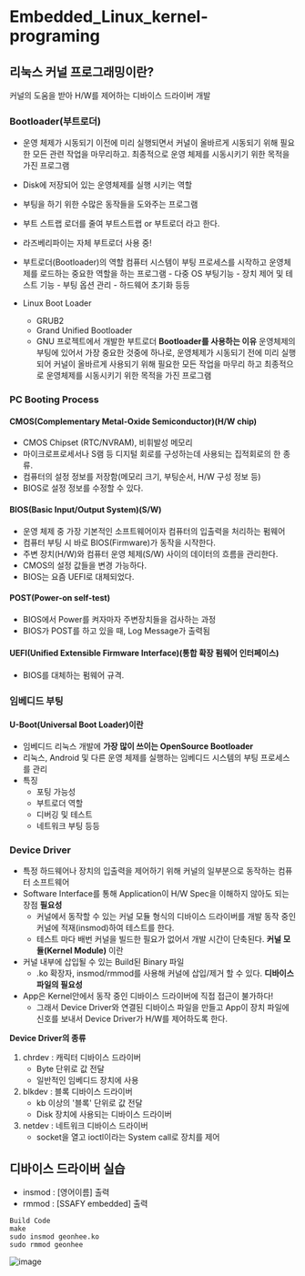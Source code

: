 # Embedded_Linux_kernel-programing  
## 리눅스 커널 프로그래밍이란?  
커널의 도움을 받아 H/W를 제어하는 디바이스 드라이버 개발    

### Bootloader(부트로더)  
- 운영 체제가 시동되기 이전에 미리 실행되면서 커널이 올바르게 시동되기 위해 필요한 모든 관련 작업을 마무리하고.
  최종적으로 운영 체제를 시동시키기 위한 목적을 가진 프로그램
 - Disk에 저장되어 있는 운영체제를 실행 시키는 역할
 - 부팅을 하기 위한 수많은 동작들을 도와주는 프로그램
 - 부트 스트랩 로더를 줄여 부트스트랩 or 부트로더 라고 한다.
 - 라즈베리파이는 자체 부트로더 사용 중!
  
- 부트로더(Bootloader)의 역할
    컴퓨터 시스템이 부팅 프로세스를 시작하고 운영체제를 로드하는 중요한 역할을 하는 프로그램
      - 다중 OS 부팅기능
      - 장치 제어 및 테스트 기능
      - 부팅 옵션 관리
      - 하드웨어 초기화 등등
- Linux Boot Loader
    - GRUB2
    - Grand Unified Bootloader
    - GNU 프로젝트에서 개발한 부트로더
**Bootloader를 사용하는 이유**
운영체제의 부팅에 있어서 가장 중요한 것중에 하나로, 운영체제가 시동되기 전에 미리 실행되어
커널이 올바르게 사용되기 위해 필요한 모든 작업을 마무리 하고 최종적으로 운영체제를 시동시키기
위한 목적을 가진 프로그램

### PC Booting Process  
#### CMOS(Complementary Metal-Oxide Semiconductor)(H/W chip)  
- CMOS Chipset (RTC/NVRAM), 비휘발성 메모리
- 마이크로프로세서나 S램 등 디지털 회로를 구성하는데 사용되는 집적회로의 한 종류.
- 컴퓨터의 설정 정보를 저장함(메모리 크기, 부팅순서, H/W 구성 정보 등)
- BIOS로 설정 정보를 수정할 수 있다.

#### BIOS(Basic Input/Output System)(S/W)
-  운영 체제 중 가장 기본적인 소프트웨어이자 컴퓨터의 입출력을 처리하는 펌웨어
-  컴퓨터 부팅 시 바로 BIOS(Firmware)가 동작을 시작한다.
-  주변 장치(H/W)와 컴퓨터 운영 체제(S/W) 사이의 데이터의 흐름을 관리한다.
-  CMOS의 설정 값들을 변경 가능하다.
-  BIOS는 요즘 UEFI로 대체되었다.

#### POST(Power-on self-test)  
- BIOS에서 Power를 켜자마자 주변장치들을 검사하는 과정
- BIOS가 POST를 하고 있을 때, Log Message가 출력됨

#### UEFI(Unified Extensible Firmware Interface)(통합 확장 펌웨어 인터페이스)  
- BIOS를 대체하는 펌웨어 규격.

### 임베디드 부팅  
#### U-Boot(Universal Boot Loader)이란  
- 임베디드 리눅스 개발에 **가장 많이 쓰이는 OpenSource Bootloader**
- 리눅스, Android 및 다른 운영 체제를 실행하는 임베디드 시스템의 부팅 프로세스를 관리
- 특징
  - 포팅 가능성
  - 부트로더 역할
  - 디버깅 및 테스트
  - 네트워크 부팅 등등

### Device Driver  
- 특정 하드웨어나 장치의 입출력을 제어하기 위해 커널의 일부분으로 동작하는 컴퓨터 소프트웨어
- Software Interface를 통해 Application이 H/W Spec을 이해하지 않아도 되는 장점
**필요성**
  - 커널에서 동작할 수 있는 커널 모듈 형식의 디바이스 드라이버를 개발 동작 중인 커널에 적재(insmod)하여 테스트를 한다.
  - 테스트 마다 배번 커널을 빌드한 필요가 없어서 개발 시간이 단축된다.
**커널 모듈(Kernel Module)** 이란
- 커널 내부에 삽입될 수 있는 Build된 Binary 파일
  - .ko 확장자, insmod/rmmod를 사용해 커널에 삽입/제거 할 수 있다.
**디바이스 파일의 필요성**
- App은 Kernel안에서 동작 중인 디바이스 드라이버에 직접 접근이 불가하다!
  - 그래서 Device Driver와 연결된 디바이스 파일을 만들고 App이 장치 파일에 신호를 보내서
    Device Driver가 H/W를 제어하도록 한다.
    
**Device Driver의 종류**
1. chrdev : 캐릭터 디바이스 드라이버
   - Byte 단위로 값 전달
   - 일반적인 임베디드 장치에 사용
2. blkdev : 블록 디바이스 드라이버
   - kb 이상의 '블록' 단위로 값 전달
   - Disk 장치에 사용되는 디바이스 드라이버
3. netdev : 네트워크 디바이스 드라이버
   - socket을 열고 ioctl이라는 System call로 장치를 제어

## 디바이스 드라이버 실습  
- insmod : [영어이름] 출력
- rmmod : [SSAFY embedded] 출력
```
Build Code
make
sudo insmod geonhee.ko
sudo rmmod geonhee
```
![image](https://github.com/kghees/Embedded_Linux_kernel-programing/assets/92205960/92a348a9-c786-4540-aaed-d375c4c24c22)
